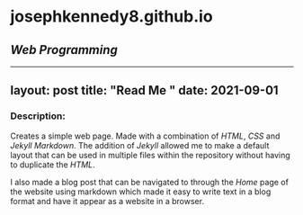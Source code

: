 # josephkennedy8.github.io

## *Web Programming*

---
layout: post
title: "Read Me "
date: 2021-09-01
---

### Description:

Creates a simple web page. Made with a combination of *HTML*, *CSS* and *Jekyll Markdown*. The addition of *Jekyll* allowed me to make a default layout that can be used in multiple files within the repository without having to duplicate the *HTML*.

I also made a blog post that can be navigated to through the *Home* page of the website using markdown which made it easy to write text in a blog format and have it appear as a website in a browser.
